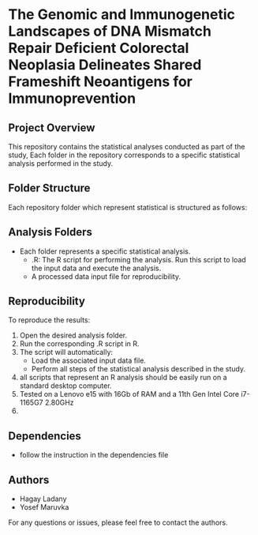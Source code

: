 # The Genomic and Immunogenetic Landscapes of DNA Mismatch Repair Deficient Colorectal Neoplasia Delineates Shared Frameshift Neoantigens for Immunoprevention

## Project Overview
This repository contains the statistical analyses conducted as part of the study, Each folder in the repository corresponds to a specific statistical analysis performed in the study.

## Folder Structure
Each repository folder which represent statistical is structured as follows:

## Analysis Folders
- Each folder represents a specific statistical analysis.
  - <Analysis>.R: The R script for performing the analysis. Run this script to load the input data and execute the analysis.
  - A processed data input file for reproducibility.

## Reproducibility
To reproduce the results:

1. Open the desired analysis folder.
2. Run the corresponding .R script in R.
3. The script will automatically:
   - Load the associated input data file.
   - Perform all steps of the statistical analysis described in the study.
4. all scripts that represent an R analysis should be easily run on a standard desktop computer.
5. Tested on a Lenovo e15 with 16Gb of RAM and a 11th Gen Intel Core i7-1165G7 2.80GHz
6. 
## Dependencies
- follow the instruction in the dependencies file

## Authors
- Hagay Ladany
- Yosef Maruvka




For any questions or issues, please feel free to contact the authors.
